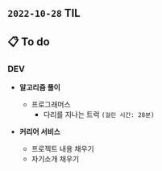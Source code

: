 ## `2022-10-28` TIL

## 📋 To do

### DEV

+ **알고리즘 풀이**
  + 프로그래머스
    + 다리를 지나는 트럭 `(걸린 시간: 28분)`

+ **커리어 서비스**
  + 프로젝트 내용 채우기
  + 자기소개 채우기